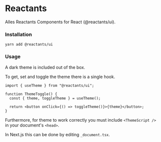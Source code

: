 # Reactants

Alles Reactants Components for React (@reactants/ui).

### Installation

`yarn add @reactants/ui`

### Usage

A dark theme is included out of the box.

To get, set and toggle the theme there is a single hook.

```tsx
import { useTheme } from "@reactants/ui";

function ThemeToggle() {
  const { theme, toggleTheme } = useTheme();

  return <button onClick={() => toggleTheme()}>{theme}</button>;
}
```

Furthermore, for theme to work correctly you must include `<ThemeScript />` in your document's `<head>`.

In Next.js this can be done by editing `_document.tsx`.

